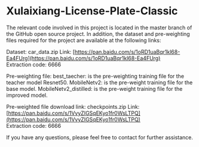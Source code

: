 # Xulaixiang-License-Plate-Classic
The relevant code involved in this project is located in the master branch of the GitHub open source project. In addition, the dataset and pre-weighting files required for the project are available at the following links:

Dataset: car_data.zip
Link: [https://pan.baidu.com/s/1oRD1uaBqr1kl68-Ea4FUrg](https://pan.baidu.com/s/1oRD1uaBqr1kl68-Ea4FUrg)  
Extraction code: 6666  

Pre-weighting file:
  best_taecher: is the pre-weighting training file for the teacher model Resnet50.
  MobileNetv2: is the pre-weight training file for the base model.
  MobileNetv2_distilled: is the pre-weight training file for the improved model.

 Pre-weighted file download link: checkpoints.zip
Link: [https://pan.baidu.com/s/1VvyZIGSqEKyo1fr0WsLTPQ](https://pan.baidu.com/s/1VvyZIGSqEKyo1fr0WsLTPQ)  
Extraction code: 6666  

If you have any questions, please feel free to contact for further assistance.
